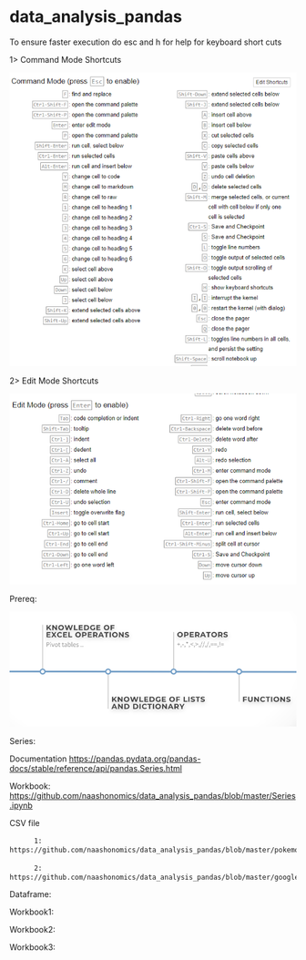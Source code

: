 # data_analysis_pandas

To ensure faster execution do esc and h for help for keyboard short cuts 

1> Command Mode Shortcuts

![](img/ipython_cmd_mode_shortcuts.PNG)

2> Edit Mode Shortcuts 

![](img/ipython_edit_mode_shortcuts.PNG)

Prereq:

![](img/prereq.PNG)

Series: 

Documentation https://pandas.pydata.org/pandas-docs/stable/reference/api/pandas.Series.html

Workbook:  https://github.com/naashonomics/data_analysis_pandas/blob/master/Series.ipynb

CSV file 

          1: https://github.com/naashonomics/data_analysis_pandas/blob/master/pokemon.csv 

          2: https://github.com/naashonomics/data_analysis_pandas/blob/master/google_stock_price.csv


Dataframe:

Workbook1:

Workbook2:

Workbook3:
